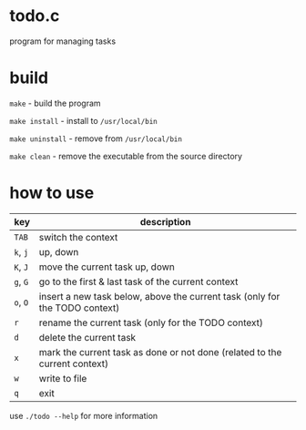 # todo.c
program for managing tasks

# build
`make` - build the program

`make install` - install to `/usr/local/bin`

`make uninstall` - remove from `/usr/local/bin`

`make clean` - remove the executable from the source directory

# how to use
| key      | description                                                                 |
| -------- | --------------------------------------------------------------------------- |
| `TAB`    | switch the context                                                          |
| `k`, `j` | up, down                                                                    |
| `K`, `J` | move the current task up, down                                              |
| `g`, `G` | go to the first & last task of the current context                          |
| `o`, `O` | insert a new task below, above the current task (only for the TODO context) |
| `r`      | rename the current task (only for the TODO context)                         |
| `d`      | delete the current task                                                     |
| `x`      | mark the current task as done or not done (related to the current context)  |
| `w`      | write to file                                                               |
| `q`      | exit                                                                        |

use `./todo --help` for more information
